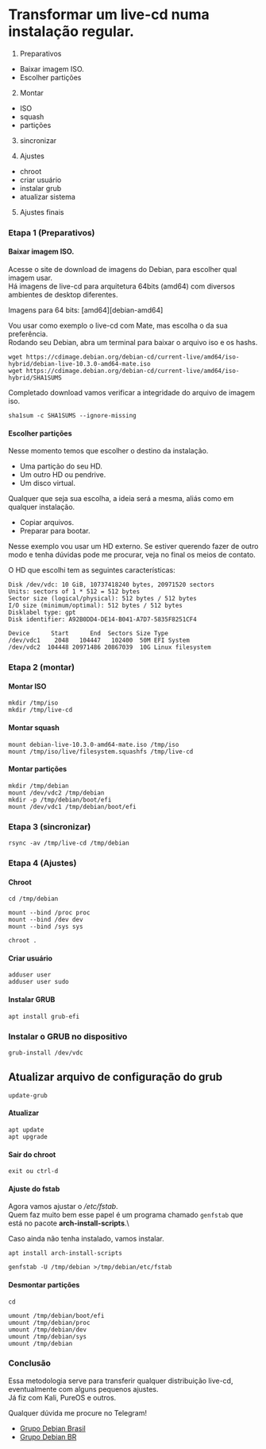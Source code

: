# Transformar um live-cd numa instalação regular.

1. Preparativos
  - Baixar imagem ISO.
  - Escolher partições

2. Montar
  - ISO
  - squash
  - partições

3. sincronizar

4. Ajustes
  - chroot
  - criar usuário
  - instalar grub
  - atualizar sistema

5. Ajustes finais

### Etapa 1 (Preparativos)

#### Baixar imagem ISO.

Acesse o site de download de imagens do Debian, para escolher qual imagem usar.\
Há imagens de live-cd para arquitetura 64bits (amd64) com diversos ambientes de desktop diferentes.

Imagens para 64 bits: [amd64][debian-amd64]

Vou usar como exemplo o live-cd com Mate, mas escolha o da sua preferência.\
Rodando seu Debian, abra um terminal para baixar o arquivo iso e os hashs.
```
wget https://cdimage.debian.org/debian-cd/current-live/amd64/iso-hybrid/debian-live-10.3.0-amd64-mate.iso
wget https://cdimage.debian.org/debian-cd/current-live/amd64/iso-hybrid/SHA1SUMS
```

Completado download vamos verificar a integridade do arquivo de imagem iso.

```
sha1sum -c SHA1SUMS --ignore-missing
```

#### Escolher partições

Nesse momento temos que escolher o destino da instalação.

- Uma partição do seu HD.
- Um outro HD ou pendrive.
- Um disco virtual.

Qualquer que seja sua escolha, a ideia será a mesma, aliás como em qualquer instalação.

- Copiar arquivos.
- Preparar para bootar.

Nesse exemplo vou usar um HD externo. Se estiver querendo fazer de outro modo e tenha dúvidas pode me procurar, veja no final os meios de contato.

O HD que escolhi tem as seguintes características:
```
Disk /dev/vdc: 10 GiB, 10737418240 bytes, 20971520 sectors
Units: sectors of 1 * 512 = 512 bytes
Sector size (logical/physical): 512 bytes / 512 bytes
I/O size (minimum/optimal): 512 bytes / 512 bytes
Disklabel type: gpt
Disk identifier: A92B0DD4-DE14-B041-A7D7-5835F8251CF4

Device      Start      End  Sectors Size Type
/dev/vdc1    2048   104447   102400  50M EFI System
/dev/vdc2  104448 20971486 20867039  10G Linux filesystem
```

### Etapa 2 (montar)

#### Montar ISO
```
mkdir /tmp/iso
mkdir /tmp/live-cd
```

#### Montar squash
```
mount debian-live-10.3.0-amd64-mate.iso /tmp/iso
mount /tmp/iso/live/filesystem.squashfs /tmp/live-cd
```

#### Montar partições
```
mkdir /tmp/debian
mount /dev/vdc2 /tmp/debian
mkdir -p /tmp/debian/boot/efi
mount /dev/vdc1 /tmp/debian/boot/efi
```

### Etapa 3 (sincronizar)
```
rsync -av /tmp/live-cd /tmp/debian
```

### Etapa 4 (Ajustes)

#### Chroot
```
cd /tmp/debian

mount --bind /proc proc
mount --bind /dev dev
mount --bind /sys sys

chroot .
```

#### Criar usuário
```
adduser user
adduser user sudo

```
#### Instalar GRUB
```
apt install grub-efi
```
### Instalar o GRUB no dispositivo

```
grub-install /dev/vdc
```

## Atualizar arquivo de configuração do grub
```
update-grub
```

#### Atualizar
```
apt update
apt upgrade
```

#### Sair do chroot
```
exit ou ctrl-d
```

#### Ajuste do fstab
Agora vamos ajustar o */etc/fstab*.\
Quem faz muito bem esse papel é um programa chamado `genfstab` que está no pacote **arch-install-scripts**.\

Caso ainda não tenha instalado, vamos instalar.
```
apt install arch-install-scripts

genfstab -U /tmp/debian >/tmp/debian/etc/fstab

```

#### Desmontar partições

```
cd

umount /tmp/debian/boot/efi
umount /tmp/debian/proc
umount /tmp/debian/dev
umount /tmp/debian/sys
umount /tmp/debian
```

### Conclusão
Essa metodologia serve para transferir qualquer distribuição live-cd, eventualmente com alguns pequenos ajustes.\
Já fiz com Kali, PureOS e outros.

Qualquer dúvida me procure no Telegram!

- [Grupo Debian Brasil](https://t.me/debianbrasil)
- [Grupo Debian BR](https://t.me/debianbr)


